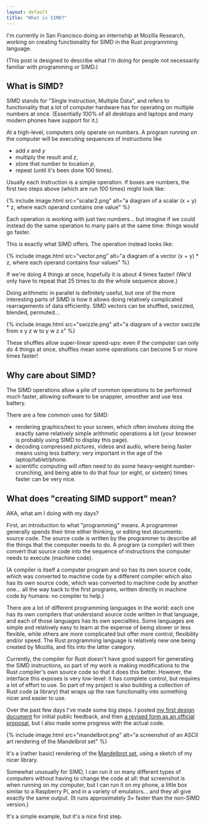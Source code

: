 ```yaml
---
layout: default
title: "What is SIMD?"
---
```


I'm currently in San Francisco doing an internship at Mozilla
Research, working on creating functionality for SIMD in the Rust
programming language.

(This post is designed to describe what I'm doing for people not
necessarily familiar with programming or SIMD.)

## What is SIMD?

SIMD stands for "Single Instruction, Multiple Data", and refers to
functionality that a lot of computer hardware has for operating on
multiple numbers at once. (Essentially 100% of all desktops and
laptops and many modern phones have support for it.)

At a high-level, computers only operate on numbers. A program running
on the computer will be executing sequences of instructions like

- add *x* and *y*
- multiply the result and *z*,
- store that number to location *p*,
- repeat (until it's been done 100 times).

Usually each instruction is a simple operation. If boxes are numbers,
the first two steps above (which are run 100 times) might look like:

{% include image.html src="scalar2.png" alt="a diagram of a scalar (x + y) * z, where each operand contains one value" %}

Each operation is working with just two numbers... but imagine if we
could instead do the same operation to many pairs at the same time:
things would go faster.

This is exactly what SIMD offers. The operation instead looks like:

{% include image.html src="vector.png" alt="a diagram of a vector (x + y) * z, where each operand contains four values" %}

If we're doing 4 things at once, hopefully it is about 4 times faster!
(We'd only have to repeat that 25 times to do the whole sequence
above.)

Doing arithmetic in parallel is definitely useful, but one of the more
interesting parts of SIMD is how it allows doing relatively
complicated rearragements of data efficiently. SIMD vectors can be
shuffled, swizzled, blended, permuted...

{% include image.html src="swizzle.png" alt="a diagram of a vector swizzle from x y z w to y w z x" %}

These shuffles allow super-linear speed-ups: even if the computer can
only do 4 things at once, shuffles mean some operations can become 5
or more times faster!

## Why care about SIMD?

The SIMD operations allow a pile of common operations to be performed
much faster, allowing software to be snappier, smoother and use less
battery.

There are a few common uses for SIMD:

- rendering graphics/text to your screen, which often involves doing
  the exactly same relatively simple arithmetic operations a lot (your
  browser is probably using SIMD to display this page).
- decoding compressed pictures, videos and audio, where being faster
  means using less battery: very important in the age of the
  laptop/tablet/phone.
- scientific computing will often need to do some heavy-weight
  number-crunching, and being able to do that four (or eight, or
  sixteen) times faster can be very nice.

## What does "creating SIMD support" mean?

AKA, what am I doing with my days?

First, an introduction to what "programming" means. A programmer
generally spends their time either thinking, or editing text
documents: source code. The source code is written by the programmer
to describe all the things that the computer needs to do. A program (a
compiler) will then convert that source code into the sequence of
instructions the computer needs to execute (machine code).

(A compiler is itself a computer program and so has its own source
code, which was converted to machine code by a different compiler
which also has its own source code, which was converted to machine
code by another one... all the way back to the first programs, written
directly in machine code by humans: no compiler to help.)

There are a lot of different programming languages in the world: each
one has its own compilers that understand source code written in that
language, and each of those languages has its own specialties. Some
languages are simple and relatively easy to learn at the expense of
being slower or less flexible, while others are more complicated but
offer more control, flexibility and/or speed. The Rust programming
language is relatively new one being created by Mozilla, and fits into
the latter category.

Currently, the compiler for Rust doesn't have good support for
generating the SIMD instructions, so part of my work is making
modifications to the Rust compiler's own source code so that it does
this better. However, the interface this exposes is very low-level: it
has complete control, but requires a lot of effort to use. So part of
my project is also building a collection of Rust code (a library) that
wraps up the raw functionality into something nicer and easier to use.

Over the past few days I've made some big steps. I posted
[my first design document](https://internals.rust-lang.org/t/pre-rfc-simd-groundwork/2343)
for initial public feedback, and then
[a revised form as an official proposal](https://github.com/rust-lang/rfcs/pull/1199),
but I also made some progress with the actual code.

{% include image.html src="mandelbrot.png" alt="a screenshot of an ASCII art rendering of the Mandelbrot set" %}

It's a (rather basic) rendering of the
[Mandelbrot set](https://en.wikipedia.org/wiki/Mandelbrot_set), using
a sketch of my nicer library.

Somewhat unusually for SIMD, I can run it on many different types of
computers without having to change the code at all: that screenshot is
when running on my computer, but I can run it on my phone, a little
box similar to a Raspberry Pi, and in a variety of emulators... and
they all give exactly the same output. (It runs approximately 3&times;
faster than the non-SIMD version.)

It's a simple example, but it's a nice first step.

